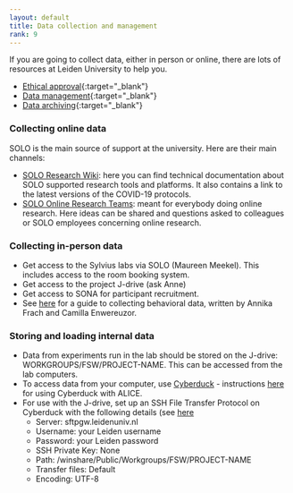 ```yaml
---
layout: default
title: Data collection and management
rank: 9
---
```


If you are going to collect data, either in person or online, there are lots of resources at Leiden University to help you.
- [Ethical approval](https://www.organisatiegids.universiteitleiden.nl/faculteiten-en-instituten/sociale-wetenschappen/instituten/psychologie/commissie-ethiek?_ga=2.35655075.2008115849.1611051865-572952841.1580558528){:target="_blank"}
- [Data management](https://www.organisatiegids.universiteitleiden.nl/faculteiten-en-instituten/sociale-wetenschappen/instituten/psychologie/wetenschapscommissie?_ga=2.39830048.2008115849.1611051865-572952841.1580558528){:target="_blank"}
- [Data archiving](https://www.organisatiegids.universiteitleiden.nl/binaries/content/assets/sociale-wetenschappen/psychologie/organisatiegids/guidelines-for-the-archiving-of-academic-research-for-faculties-of-bss-n.._.pdf){:target="_blank"}

### Collecting online data
SOLO is the main source of support at the university. Here are their main channels:
-   [SOLO Research Wiki](https://researchwiki.solo.universiteitleiden.nl/): here you can find technical documentation about SOLO supported research tools and platforms. It also contains a link to the latest versions of the COVID-19 protocols.
-   [SOLO Online Research Teams](https://teams.microsoft.com/dl/launcher/launcher.html?url=%2F_%23%2Fl%2Fteam%2F19%3Aa835506e63074e07b2d4a4d93f8a2064%40thread.tacv2%2Fconversations%3FgroupId%3Dd5721348-8915-4a3a-8d36-419035d72fbe%26tenantId%3Dca2a7f76-dbd7-4ec0-9108-6b3d524fb7c8&type=team&deeplinkId=85d76503-abff-4b64-8e89-d12da7a10658&directDl=true&msLaunch=true&enableMobilePage=true&suppressPrompt=true#): meant for everybody doing online research. Here ideas can be shared and questions asked to colleagues or SOLO employees concerning online research.

### Collecting in-person data
- Get access to the Sylvius labs via SOLO (Maureen Meekel). This includes access to the room booking system.
- Get access to the project J-drive (ask Anne)
- Get access to SONA for participant recruitment.
- See [here](https://docs.google.com/document/d/1C6Kt_tYg0wLJQ1GE0N0mQVeitvk-i0vjs0vuYjYIJsQ/edit) for a guide to collecting behavioral data, written by Annika Frach and Camilla Enwereuzor.

### Storing and loading internal data
* Data from experiments run in the lab should be stored on the J-drive: WORKGROUPS/FSW/PROJECT-NAME. This can be accessed from the lab computers.
* To access data from your computer, use [Cyberduck](https://cyberduck.io/download/) - instructions [here](https://researchwiki.solo.universiteitleiden.nl/xwiki/wiki/researchwiki.solo.universiteitleiden.nl/view/Clusters/ALICE%20Cluster/#HDataTransfer) for using Cyberduck with ALICE.
* For use with the J-drive, set up an SSH File Transfer Protocol on Cyberduck with the following details (see [here](https://researchwiki.solo.universiteitleiden.nl/xwiki/wiki/researchwiki.solo.universiteitleiden.nl/view/Facilities/LIBC%20MRI%20Scanner/#HExportPACStoJ-Drive)
  * Server: sftpgw.leidenuniv.nl
  * Username: your Leiden username
  * Password: your Leiden password
  * SSH Private Key: None
  * Path: /winshare/Public/Workgroups/FSW/PROJECT-NAME
  * Transfer files: Default
  * Encoding: UTF-8
